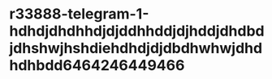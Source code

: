 # r33888-telegram-1-hdhdjdhdhhdjdjddhhddjdjhddjdhdbdjdhshwjhshdiehdhdjdjdbdhwhwjdhdhdhbdd6464246449466